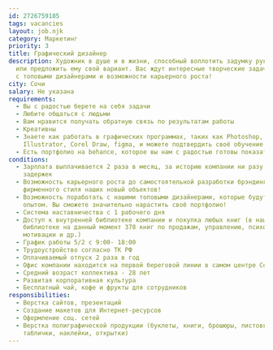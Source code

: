 ```yaml
---
id: 2726759185
tags: vacancies
layout: job.njk
category: Маркетинг
priority: 3
title: Графический дизайнер
description: Художник в душе и в жизни, способный воплотить задумку руководителя
  или предложить ему свой вариант. Вас ждут интересные творческие задачи, работа
  с топовыми дизайнерами и возможности карьерного роста!
city: Сочи
salary: Не указана
requirements:
  - Вы с радостью берете на себя задачи
  - Любите общаться с людьми
  - Вам нравится получать обратную связь по результатам работы
  - Креативны
  - Знаете как работать в графических программах, таких как Photoshop,
    Illustrator, Corel Draw, figma, и можете подтвердить своё обучение!
  - Есть портфолио на behance, которое вы нам с радостью готовы показать!
conditions:
  - Зарплата выплачивается 2 раза в месяц, за историю компании ни разу не было
    задержек
  - Возможность карьерного роста до самостоятельной разработки брэндинга и
    фирменного стиля наших новый объектов!
  - Возможность поработать с нашими топовыми дизайнерами, которые будут делиться
    опытом. Вы сможете значительно нарастить своё портфолио!
  - Система наставничества с 1 рабочего дня
  - Доступ к внутренней библиотеке компании и покупка любых книг (в нашей
    библиотеке на данный момент 378 книг по продажам, управлению, психологии,
    мотивации и др.)
  - График работы 5/2 с 9:00- 18:00
  - Трудоустройство согласно ТК РФ
  - Оплачиваемый отпуск 2 раза в год
  - Офис компании находится на первой береговой линии в самом центре Сочи
  - Средний возраст коллектива - 28 лет
  - Развитая корпоративная культура
  - Бесплатный чай, кофе и фрукты для сотрудников
responsibilities:
  - Верстка сайтов, презентаций
  - Создание макетов для Интернет-ресурсов
  - Оформление соц. сетей
  - Верстка полиграфической продукции (буклеты, книги, брошюры, листовки,
    таблички, наклейки, открытки)
---
```

